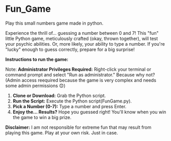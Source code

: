 # Fun_Game
Play this small numbers game made in python.

Experience the thrill of... guessing a number between 0 and 7! This "fun" little Python game, meticulously crafted (okay, thrown together), will test your psychic abilities. Or, more likely, your ability to type a number. If you're "lucky" enough to guess correctly, prepare for a big surprise! 

**Instructions to run the game:**

Note: 
**Administrator Privileges Required:** Right-click your terminal or command prompt and select "Run as administrator." Because why not?
    (Admin access reequired because the game is very complex and needs some admin permissions 😊)

1.  **Clone or Download:** Grab the Python script.
2.  **Run the Script:** Execute the Python script(FunGame.py).
3.  **Pick a Number (0-7):** Type a number and press Enter.
4.  **Enjoy the... Results?** Hope you guessed right! You'll know when you win the game to win a big prize.

**Disclaimer:** I am not responsible for extreme fun that may result from playing this game. Play at your own risk. Just in case.
